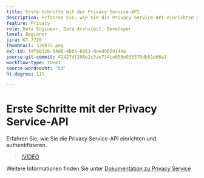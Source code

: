 ```yaml
---
title: Erste Schritte mit der Privacy Service-API
description: Erfahren Sie, wie Sie die Privacy Service-API einrichten und authentifizieren.
feature: Privacy
role: Data Engineer, Data Architect, Developer
level: Beginner
jira: KT-7720
thumbnail: 336075.png
exl-id: fdf80326-0406-4bb5-b863-deed9029144a
source-git-commit: 42427df298e2c5ae734ce050e935378db51e66a1
workflow-type: tm+mt
source-wordcount: '53'
ht-degree: 11%

---
```


# Erste Schritte mit der Privacy Service-API

Erfahren Sie, wie Sie die Privacy Service-API einrichten und authentifizieren.

>[!VIDEO](https://video.tv.adobe.com/v/336075?quality=12&learn=on)

Weitere Informationen finden Sie unter [Dokumentation zu Privacy Service](https://experienceleague.adobe.com/docs/experience-platform/privacy/home.html?lang=de)
